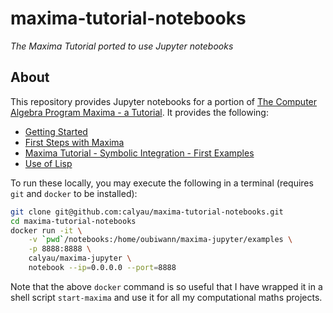 # maxima-tutorial-notebooks

*The Maxima Tutorial ported to use Jupyter notebooks*

## About

This repository provides Jupyter notebooks for a portion of 
[The Computer Algebra Program Maxima - a Tutorial](http://maxima.sourceforge.net/docs/tutorial/en/gaertner-tutorial-revision/Contents.htm). It provides the following:
* [Getting Started](https://nbviewer.jupyter.org/github/calyau/maxima-tutorial-notebooks/blob/master/notebooks/Getting%20Started.ipynb)
* [First Steps with Maxima](https://nbviewer.jupyter.org/github/calyau/maxima-tutorial-notebooks/blob/master/notebooks/First%20Steps%20with%20Maxima.ipynb)
* [Maxima Tutorial - Symbolic Integration - First Examples](https://nbviewer.jupyter.org/github/calyau/maxima-tutorial-notebooks/blob/master/notebooks/Maxima%20Tutorial%20-%20Symbolic%20Integration%20-%20First%20Examples.ipynb)
* [Use of Lisp](https://nbviewer.jupyter.org/github/calyau/maxima-tutorial-notebooks/blob/master/notebooks/Use%20of%20Lisp.ipynb)

To run these locally, you may execute the following in a terminal (requires `git` and `docker` to be installed):

```sh
git clone git@github.com:calyau/maxima-tutorial-notebooks.git
cd maxima-tutorial-notebooks
docker run -it \
    -v `pwd`/notebooks:/home/oubiwann/maxima-jupyter/examples \
    -p 8888:8888 \
    calyau/maxima-jupyter \
    notebook --ip=0.0.0.0 --port=8888
```

Note that the above `docker` command is so useful that I have wrapped it in a shell script `start-maxima` and use it for all my computational maths projects.
